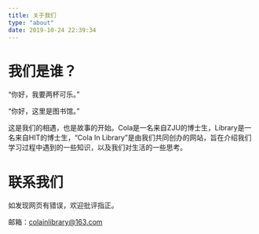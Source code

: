 ```yaml
---
title: 关于我们
type: "about"
date: 2019-10-24 22:39:34
---
```


# 我们是谁？

  “你好，我要两杯可乐。”


  “你好，这里是图书馆。”


  这是我们的相遇，也是故事的开始。Cola是一名来自ZJU的博士生，Library是一名来自HIT的博士生，“Cola In Library”是由我们共同创办的网站，旨在介绍我们学习过程中遇到的一些知识，以及我们对生活的一些思考。


# 联系我们

如发现网页有错误，欢迎批评指正。

邮箱：colainlibrary@163.com
